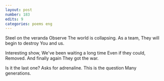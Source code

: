 ```yaml
---
layout: post
number: 183
edits: 9
categories: poems eng
---
```


Steel on the veranda
Observe
The world is collapsing.
As a team,
They will begin to destroy
You and us.
 
Interesting show,
We've been waiting a long time
Even if they could,
Removed.
And finally again
They got the war.
 
Is it the last one?
Asks for adrenaline.
This is the question
Many generations.
